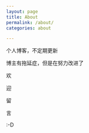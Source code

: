 ```yaml
---
layout: page
title: About
permalink: /about/
categories: about

---
```


 个人博客，不定期更新

博主有拖延症，但是在努力改进了

欢

迎

留

言

 :-D

 

